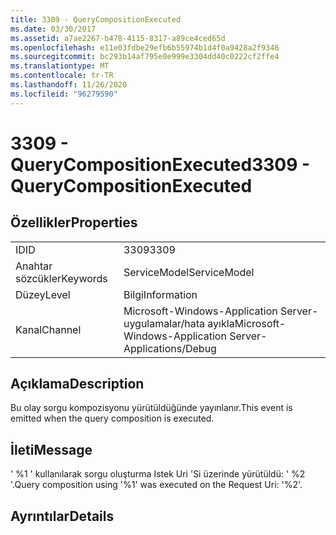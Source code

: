 ```yaml
---
title: 3309 - QueryCompositionExecuted
ms.date: 03/30/2017
ms.assetid: a7ae2267-b478-4115-8317-a89ce4ced65d
ms.openlocfilehash: e11e03fdbe29efb6b55974b1d4f0a9428a2f9346
ms.sourcegitcommit: bc293b14af795e0e999e3304dd40c0222cf2ffe4
ms.translationtype: MT
ms.contentlocale: tr-TR
ms.lasthandoff: 11/26/2020
ms.locfileid: "96279590"
---
```

# <a name="3309---querycompositionexecuted"></a><span data-ttu-id="430a6-102">3309 - QueryCompositionExecuted</span><span class="sxs-lookup"><span data-stu-id="430a6-102">3309 - QueryCompositionExecuted</span></span>

## <a name="properties"></a><span data-ttu-id="430a6-103">Özellikler</span><span class="sxs-lookup"><span data-stu-id="430a6-103">Properties</span></span>  
  
|||  
|-|-|  
|<span data-ttu-id="430a6-104">ID</span><span class="sxs-lookup"><span data-stu-id="430a6-104">ID</span></span>|<span data-ttu-id="430a6-105">3309</span><span class="sxs-lookup"><span data-stu-id="430a6-105">3309</span></span>|  
|<span data-ttu-id="430a6-106">Anahtar sözcükler</span><span class="sxs-lookup"><span data-stu-id="430a6-106">Keywords</span></span>|<span data-ttu-id="430a6-107">ServiceModel</span><span class="sxs-lookup"><span data-stu-id="430a6-107">ServiceModel</span></span>|  
|<span data-ttu-id="430a6-108">Düzey</span><span class="sxs-lookup"><span data-stu-id="430a6-108">Level</span></span>|<span data-ttu-id="430a6-109">Bilgi</span><span class="sxs-lookup"><span data-stu-id="430a6-109">Information</span></span>|  
|<span data-ttu-id="430a6-110">Kanal</span><span class="sxs-lookup"><span data-stu-id="430a6-110">Channel</span></span>|<span data-ttu-id="430a6-111">Microsoft-Windows-Application Server-uygulamalar/hata ayıkla</span><span class="sxs-lookup"><span data-stu-id="430a6-111">Microsoft-Windows-Application Server-Applications/Debug</span></span>|  
  
## <a name="description"></a><span data-ttu-id="430a6-112">Açıklama</span><span class="sxs-lookup"><span data-stu-id="430a6-112">Description</span></span>  

 <span data-ttu-id="430a6-113">Bu olay sorgu kompozisyonu yürütüldüğünde yayınlanır.</span><span class="sxs-lookup"><span data-stu-id="430a6-113">This event is emitted when the query composition is executed.</span></span>  
  
## <a name="message"></a><span data-ttu-id="430a6-114">İleti</span><span class="sxs-lookup"><span data-stu-id="430a6-114">Message</span></span>  

 <span data-ttu-id="430a6-115">' %1 ' kullanılarak sorgu oluşturma Istek Uri 'Si üzerinde yürütüldü: ' %2 '.</span><span class="sxs-lookup"><span data-stu-id="430a6-115">Query composition using '%1' was executed on the Request Uri: '%2'.</span></span>  
  
## <a name="details"></a><span data-ttu-id="430a6-116">Ayrıntılar</span><span class="sxs-lookup"><span data-stu-id="430a6-116">Details</span></span>
